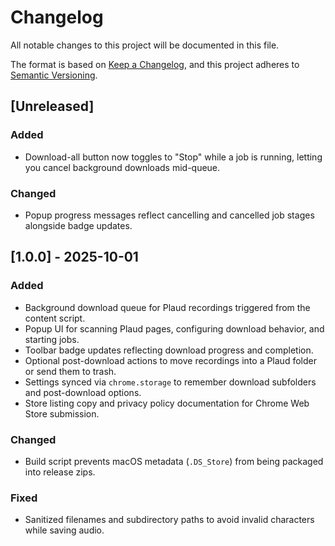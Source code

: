 # Changelog

All notable changes to this project will be documented in this file.

The format is based on [Keep a Changelog](https://keepachangelog.com/en/1.1.0/), and this project adheres to [Semantic Versioning](https://semver.org/spec/v2.0.0.html).

## [Unreleased]

### Added
- Download-all button now toggles to "Stop" while a job is running, letting you cancel background downloads mid-queue.

### Changed
- Popup progress messages reflect cancelling and cancelled job stages alongside badge updates.

## [1.0.0] - 2025-10-01

### Added
- Background download queue for Plaud recordings triggered from the content script.
- Popup UI for scanning Plaud pages, configuring download behavior, and starting jobs.
- Toolbar badge updates reflecting download progress and completion.
- Optional post-download actions to move recordings into a Plaud folder or send them to trash.
- Settings synced via `chrome.storage` to remember download subfolders and post-download options.
- Store listing copy and privacy policy documentation for Chrome Web Store submission.

### Changed
- Build script prevents macOS metadata (`.DS_Store`) from being packaged into release zips.

### Fixed
- Sanitized filenames and subdirectory paths to avoid invalid characters while saving audio.
